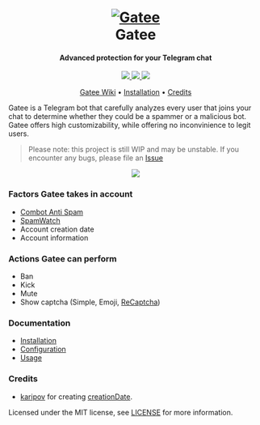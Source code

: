 <h1 align="center">
  <br>
  <a href="https://github.com/crinny/gatee"><img src="https://emojipedia-us.s3.dualstack.us-west-1.amazonaws.com/thumbs/120/apple/237/no-entry_26d4.png" alt="Gatee"></a>
  <br>
  Gatee
  <br>
</h1>

<h4 align="center">Advanced protection for your Telegram chat</h4>

<p align="center">
  <a href="https://github.com/psf/black">
    <img src="https://img.shields.io/badge/code%20style-black-000000.svg">
  </a>
  <a href="https://github.com/crinny/gatee">
    <img src="https://img.shields.io/badge/Made%20with-%E2%9D%A4%EF%B8%8F%EF%B8%8F-red">
  </a>
  <a href="https://github.com/crinny/gatee/blob/master/LICENSE">
    <img src="https://img.shields.io/badge/License-MIT-yellow.svg">
  </a>
</p>

<p align="center">
  <a href="https://github.com/crinny/gatee/wiki">Gatee Wiki</a> •
  <a href="https://github.com/crinny/gatee/wiki/Installation">Installation</a> •
  <a href="https://github.com/crinny/gatee#credits">Credits</a>
</p>

Gatee is a Telegram bot that carefully analyzes every user that joins your chat to determine whether they could be a spammer or a malicious bot. Gatee offers high customizability, while offering no inconvinience to legit users.

> Please note: this project is still WIP and may be unstable. If you encounter any bugs, please file an [Issue](https://github.com/crinny/gatee/issues/new)

<p align="center">
    <img src="https://user-images.githubusercontent.com/42045258/92609042-c4578700-f2be-11ea-8e29-109c61e47423.png">
</p>

### Factors Gatee takes in account
- [Combot Anti Spam](https://cas.chat)
- [SpamWatch](https://spamwat.ch)
- Account creation date
- Account information

### Actions Gatee can perform
- Ban
- Kick
- Mute
- Show captcha (Simple, Emoji, [ReCaptcha](https://www.google.com/recaptcha/about/))

### Documentation
- [Installation](https://github.com/crinny/gatee/wiki/Installation)
- [Configuration](https://github.com/crinny/gatee/wiki/Configuration)
- [Usage](https://github.com/crinny/gatee/wiki/Usage)

### Credits
- [karipov](https://github.com/karipov) for creating [creationDate](https://github.com/karipov/creationDate).

Licensed under the MIT license, see [LICENSE](LICENSE) for more information.
